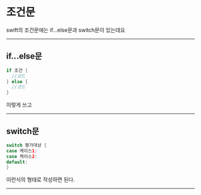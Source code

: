 # 조건문
swift의 조건문에는 if...else문과 switch문이 있는데요
___
## if...else문
```swift
if 조건 {
  //코드
} else {
  //코드
}
```
이렇게 쓰고
___
## switch문
```swift
switch 평가대상 {
case 케이스1:
case 케이스2:
default:
}
```
이런식의 형태로 작성하면 된다.
___